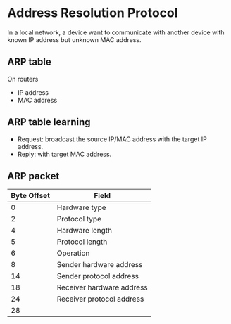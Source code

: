 # Address Resolution Protocol

In a local network, a device want to communicate with another device with known
IP address but unknown MAC address.

## ARP table

On routers

- IP address
- MAC address

## ARP table learning

- Request: broadcast the source IP/MAC address with the target IP address.
- Reply: with target MAC address.

## ARP packet

| Byte Offset | Field                     |
| ----------- | ------------------------- |
| 0           | Hardware type             |
| 2           | Protocol type             |
| 4           | Hardware length           |
| 5           | Protocol length           |
| 6           | Operation                 |
| 8           | Sender hardware address   |
| 14          | Sender protocol address   |
| 18          | Receiver hardware address |
| 24          | Receiver protocol address |
| 28          |                           |
